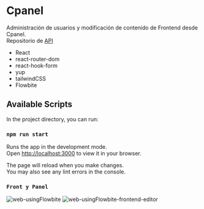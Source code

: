# Cpanel

Administración de usuarios y modificación de contenido de Frontend desde Cpanel.\
Repositorio de [API](http://#)

- React
- react-router-dom
- react-hook-form
- yup
- tailwindCSS
- Flowbite

## Available Scripts

In the project directory, you can run:

### `npm run start`

Runs the app in the development mode.\
Open [http://localhost:3000](http://localhost:3000) to view it in your browser.

The page will reload when you make changes.\
You may also see any lint errors in the console.

### `Front y Panel`

![web-usingFlowbite](https://user-images.githubusercontent.com/53408118/187082710-2c94f09f-8335-4888-99b9-cb17c3f6e1fe.png)
![web-usingFlowbite-frontend-editor](https://user-images.githubusercontent.com/53408118/187083736-444d5b46-ab1c-45f0-ab59-c2f4182526bf.png)
